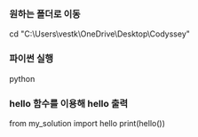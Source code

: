 ### 원하는 폴더로 이동

cd "C:\Users\vestk\OneDrive\Desktop\Codyssey"



### 파이썬 실행

python



### hello 함수를 이용해 hello 출력

from my_solution import hello
print(hello())
